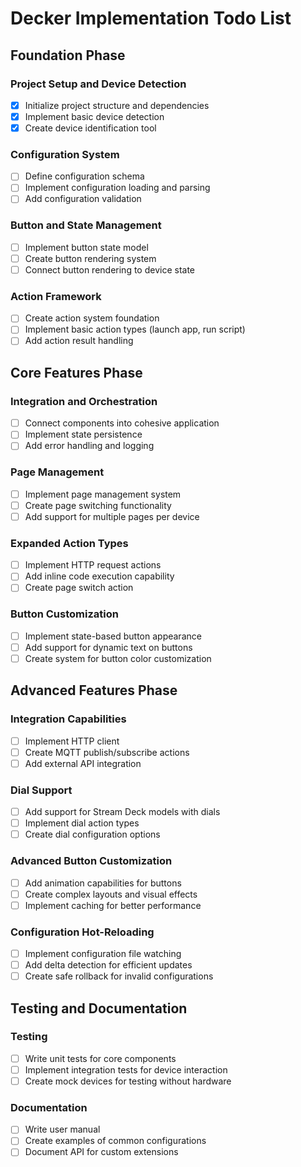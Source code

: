 # Decker Implementation Todo List

## Foundation Phase

### Project Setup and Device Detection
- [x] Initialize project structure and dependencies
- [x] Implement basic device detection
- [x] Create device identification tool

### Configuration System
- [ ] Define configuration schema
- [ ] Implement configuration loading and parsing
- [ ] Add configuration validation

### Button and State Management
- [ ] Implement button state model
- [ ] Create button rendering system
- [ ] Connect button rendering to device state

### Action Framework
- [ ] Create action system foundation
- [ ] Implement basic action types (launch app, run script)
- [ ] Add action result handling

## Core Features Phase

### Integration and Orchestration
- [ ] Connect components into cohesive application
- [ ] Implement state persistence
- [ ] Add error handling and logging

### Page Management
- [ ] Implement page management system
- [ ] Create page switching functionality
- [ ] Add support for multiple pages per device

### Expanded Action Types
- [ ] Implement HTTP request actions
- [ ] Add inline code execution capability
- [ ] Create page switch action

### Button Customization
- [ ] Implement state-based button appearance
- [ ] Add support for dynamic text on buttons
- [ ] Create system for button color customization

## Advanced Features Phase

### Integration Capabilities
- [ ] Implement HTTP client
- [ ] Create MQTT publish/subscribe actions
- [ ] Add external API integration

### Dial Support
- [ ] Add support for Stream Deck models with dials
- [ ] Implement dial action types
- [ ] Create dial configuration options

### Advanced Button Customization
- [ ] Add animation capabilities for buttons
- [ ] Create complex layouts and visual effects
- [ ] Implement caching for better performance

### Configuration Hot-Reloading
- [ ] Implement configuration file watching
- [ ] Add delta detection for efficient updates
- [ ] Create safe rollback for invalid configurations

## Testing and Documentation

### Testing
- [ ] Write unit tests for core components
- [ ] Implement integration tests for device interaction
- [ ] Create mock devices for testing without hardware

### Documentation
- [ ] Write user manual
- [ ] Create examples of common configurations
- [ ] Document API for custom extensions